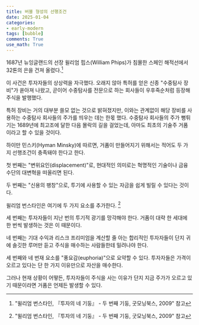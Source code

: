 ```yaml
---
title: 버블 형성의 선행조건
date: 2025-01-04
categories: 
- early-modern
tags: [bubble]
comments: True
use_math: True
---
```




1687년 뉴잉글랜드의 선장  윌리엄 핍스(William Phips)가 침몰한 스페인 해적선에서 32톤의 은을 건져 올렸다.[^1]

이 사건은 투자자들의 상상력을 자극했다. 오래지 않아 특허를 얻은 신종 "수중탐사 장비"가 쏟아져 나왔고, 곧이어 수중탐사를 전문으로 하는 회사들이 우후죽순처럼 등장해 주식을 발행했다. 

특허 장비는 거의 대부분 쓸모 없는 것으로 밝혀졌지만, 이와는 관계없이 해당 장비를 사용하는 수중탐사 회사들의 주가를 띄우는 데는 한몫 했다. 수중탐사 회사들의 주가 뻥튀기는 1689년에 최고조에 달한 다음 몰락의 길을 걸었는데, 아마도 최초의 기술주 거품이라고 할 수 있을 것이다.



하이만 민스키(Hyman Minsky)에 따르면, 거품이 만들어지기 위해서는 적어도 두 가지 선행조건이 충족돼야 한다고 한다.

첫 번째는 "변위요인(displacement)"로, 현대적인 의미로는 혁명적인 기술이나 금융수단의 대변혁을 떠올리면 된다. 

두 번째는 "신용의 팽창"으로, 투기에 사용할 수 있는 자금을 쉽게 빌릴 수 있다는 것이다.

윌리엄 번스타인은 여기에 두 가지 요소를 추가한다. [^1]

세 번째는 투자자들이 지난 번의 투기적 광기를 망각해야 한다. 거품이 대략 한 세대에 한 번씩 발생하는 것은 이 때문이다.

네 번째는 기대 수익과 리스크 프리미엄을 계산할 줄 아는 합리적인 투자자들이 단지 귀에 솔깃한 루머만 듣고 주식을 매수하는 사람들한테 밀려나야 한다.

세 번째와 네 번재 요소를 "풍요감(euphoria)"으로 요약할 수 있다. 투자자들은 가격이 오르고 있다는 단 한 가지 이유만으로 자산을 매수한다.



그러나 현재 상황이 어떻든, 투자자들이 주식을 사는 이유가 단지 지금 주가가 오르고 있기 때문이라면 거품은 언제든 발생할 수 있다.



[^1]:"윌리엄 번스타인, 『투자의 네 기둥』 - 두 번째 기둥, 굿모닝북스, 2009" 참고
